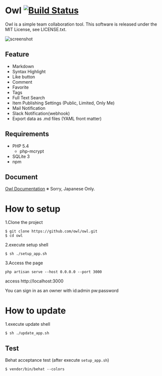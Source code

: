 # Owl [![Build Status](https://travis-ci.org/owl/owl.svg?branch=master)](https://travis-ci.org/owl/owl)

Owl is a simple team collaboration tool.
This software is released under the MIT License, see LICENSE.txt.

![screenshot](https://raw.githubusercontent.com/wiki/fortkle/owl/images/owl_screenshot.png)

## Feature

- Markdown
- Syntax Highlight
- Like button
- Comment
- Favorite
- Tags
- Full Text Search
- Item Publishing Settings (Public, Limited, Only Me)
- Mail Notification
- Slack Notification(webhook)
- Export data as .md files (YAML front matter)

## Requirements

- PHP 5.4
  - php-mcrypt
- SQLite 3
- npm

## Document
[Owl Documentation](https://github.com/owl/owl/wiki)
※ Sorry, Japanese Only.

# How to setup
1.Clone the project

```
$ git clone https://github.com/owl/owl.git
$ cd owl
```

2.execute setup shell

```
$ sh ./setup_app.sh
```

3.Access the page

```
php artisan serve --host 0.0.0.0 --port 3000
```

access http://localhost:3000

You can sign in as an owner with id:admin pw:password

# How to update
1.execute update shell

```
$ sh ./update_app.sh
```

## Test
Behat acceptance test
(after execute `setup_app.sh`)

```
$ vendor/bin/behat --colors
```
